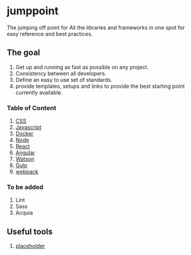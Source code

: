 # jumppoint
The jumping off point for All the libraries and frameworks in one spot for easy reference and best practices. 

## The goal 
1. Get up and running as fast as possible on any project.
2. Consistency between all developers.
3. Define an easy to use set of standards.
4. provide templates, setups and links to provide the best 
   starting point currently available.

### Table of Content

1. [CSS](css.md)
1. [Javascript](javascript.md)
1. [Docker](docker.md)
1. [Node](node.md)
1. [React](react.md)
1. [Angular](angular.md)
1. [Watson](watson.md)
1. [Gulp](gulp.md)
1. [webpack](webpack.md)

### To be added

1. Lint
2. Sass
5. Acquia 

## Useful tools
1. [placeholder](https://placeholder.com/)